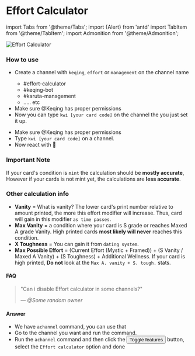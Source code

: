 # Effort Calculator

import Tabs from '@theme/Tabs';
import {Alert} from 'antd'
import TabItem from '@theme/TabItem';
import Admonition from '@theme/Admonition';

![Effort Calculator](/img/features/effort.png ':size=100%')

### How to use
<Tabs>
  <TabItem value="auto" label="Auto-Response" default>
    <ul>
      <li>Create a channel with <code>keqing</code>, <code>effort</code> or <code>management</code> on the channel name</li>
      <Admonition title="Example :" type="info">
        <ul>
        <li>#effort-calculator</li>
        <li>#keqing-bot</li>
        <li>#karuta-management</li>
        <li>..... etc</li>
        </ul>
      </Admonition>
      <li>Make sure <span className="mention">@Keqing</span> has proper permissions</li>
      <li>Now you can type <code>kwi [your card code]</code> on the channel the you just set it up.</li>
    </ul>
  </TabItem>
  <TabItem value="reaction" label="Reaction Trigger">
    <ul>
      <li>Make sure <span className="mention">@Keqing</span> has proper permissions</li>
      <li>Type <code>kwi [your card code]</code> on a channel.</li>
      <li>Now react with 🔢</li>
    </ul>
  </TabItem>
</Tabs>

### Important Note
If your card's condition is `mint` the calculation should be **mostly accurate**, However if your cards is not mint yet, the calculations are **less accurate**.

### Other calculation info
- **Vanity** = What is vanity? The lower card's print number relative to amount printed, the more this effort modifier will increase. Thus, card will gain in this modifier `as time passes`.
- **Max Vanity** = a condition where your card is S grade or reaches Maxed A grade Vanity. High printed cards **most likely will never** reaches this condition.
- **X Toughness** = You can gain it from `dating system`.
- **Max Possible Effort** = (Current Effort (Mystic + Framed)) + (S Vanity / Maxed A Vanity) + (S Toughness) + Additional Wellness. If your card is high printed, **Do not** look at the `Max A. vanity + S. tough.` stats.

#### FAQ

> "Can i disable Effort calculator in some channels?"
>
> — *@Some random owner*

#### Answer
- We have `achannel` command, you can use that
- Go to the channel you want and run the command.
- Run the `achannel` command and then click the <button class="btn btn-primary">Toggle features</button> button, select the `Effort calculator` option and done